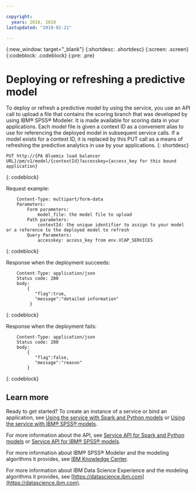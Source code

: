 ```yaml
---

copyright:
  years: 2016, 2018
lastupdated: "2018-02-21"

---
```


{:new_window: target="_blank"}
{:shortdesc: .shortdesc}
{:screen: .screen}
{:codeblock: .codeblock}
{:pre: .pre}

# Deploying or refreshing a predictive model

To deploy or refresh a predictive model by using the service, you use an API call to upload a file that contains the scoring branch that was developed by using IBM® SPSS®
Modeler. It is made available for scoring data in your applications. Each
model file is given a context ID as a convenient alias to use for
referencing the deployed model in subsequent service calls. If a
model exists for a context ID, it is replaced by this PUT call as
a means of refreshing the predictive analytics in use by your
applications.
{: shortdesc}

```
PUT http://{PA Bluemix load balancer
URL}/pm/v1/model/{contextId}?accesskey={access_key for this bound
application}
```
{: codeblock}

Request example:

```
    Content-Type: multipart/form-data
    Parameters:
        Form parameters:
            model_file: the model file to upload
        Path parameters:
            contextId: the unique identifier to assign to your model or a reference to the deployed model to refresh
        Query Parameters:
            accesskey: access_key from env.VCAP_SERVICES
```
{: codeblock}

Response when the deployment succeeds:

```
    Content-Type: application/json
    Status code: 200
    body:
        {
           "flag":true, 
           "message":"detailed information"  
         }
```
{: codeblock}

Response when the deployment fails:

```
    Content-Type: application/json
    Status code: 200
    body:
        {
           "flag":false, 
           "message":"reason"
        }
```
{: codeblock}

## Learn more

Ready to get started? To create an instance of a service or bind
an application, see [Using the service with Spark and Python models](using_pm_service_dsx.html) or
[Using the service with IBM® SPSS® models](using_pm_service.html).

For more information about the API, see [Service API for Spark and Python models](pm_service_api_spark.html) or [Service
API for IBM® SPSS® models](pm_service_api_spss.html).

For more information about IBM® SPSS® Modeler and the modeling algorithms it
provides, see [IBM Knowledge Center](https://www.ibm.com/support/knowledgecenter/SS3RA7).

For more information about IBM Data Science Experience and the modeling
algorithms it provides, see [https://datascience.ibm.com](https://datascience.ibm.com).